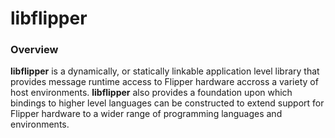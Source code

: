 # libflipper

### Overview

**libflipper** is a dynamically, or statically linkable application level
library that provides message runtime access to Flipper hardware accross a
variety of host environments. **libflipper** also provides a foundation upon
which bindings to higher level languages can be constructed to extend support
for Flipper hardware to a wider range of programming languages and environments.
